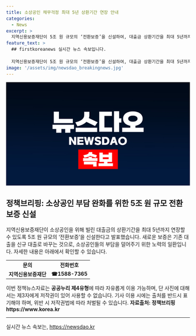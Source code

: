 ```yaml
---
title: 소상공인 채무걱정 최대 5년 상환기간 연장 안내
categories:
  - News
excerpt: >
  지역신용보증재단이 5조 원 규모의 ‘전환보증’을 신설하여, 대출금 상환기간을 최대 5년까지 연장할 수 있도록 돕습니다. 이로써 소상공인들의 부담을 덜어드리는 노력을 계속하고 있습니다. 자세한 내용은 아래 링크를 클릭하여 확인해보세요. 
feature_text: >
  ## firstkoreanews 실시간 뉴스 속보입니다.

  지역신용보증재단이 5조 원 규모의 ‘전환보증’을 신설하여, 대출금 상환기간을 최대 5년까지 연장할 수 있도록 돕습니다. 이로써 소상공인들의 부담을 덜어드리는 노력을 계속하고 있습니다. 자세한 내용은 아래 링크를 클릭하여 확인해보세요. 
image: '/assets/img/newsdao_breakingnews.jpg'
---
```


<p><img src="/assets/img/newsdao_breakingnews.jpg" alt="firstkoreanews 속보" /></p>

<h2 data-ke-size="size26">정책브리핑: 소상공인 부담 완화를 위한 5조 원 규모 전환보증 신설</h2>

<p data-ke-size="size16">지역신용보증재단이 소상공인을 위해 빌린 대출금의 상환기간을 최대 5년까지 연장할 수 있도록 5조 원 규모의 ‘전환보증’을 신설한다고 발표했습니다. 새로운 보증은 기존 대출을 신규 대출로 바꾸는 것으로, 소상공인들의 부담을 덜어주기 위한 노력의 일환입니다. 자세한 내용은 아래에서 확인할 수 있습니다.</p>

<table>
    <tr>
        <td style="text-align: center; height: 17px;"><b>문의</b></td>
        <td style="text-align: center; height: 17px;"><b>전화번호</b></td>
    </tr>
    <tr>
        <td style="text-align: center; height: 17px;"><b>지역신용보증재단</b></td>
        <td style="text-align: center; height: 17px;"><b>☎1588-7365</b></td>
    </tr>
</table>

<p data-ke-size="size16">이번 정책뉴스자료는 <b>공공누리 제4유형</b>에 따라 자유롭게 이용 가능하며, 단 사진에 대해서는 제3자에게 저작권이 있어 사용할 수 없습니다. 기사 이용 시에는 출처를 반드시 표기해야 하며, 위반 시 저작권법에 따라 처벌될 수 있습니다. <b>자료출처: 정책브리핑 https://www.korea.kr</b></p>

<p><hr></p>
실시간 뉴스 속보는, <a href="https://newsdao.kr" rel="dofollow">https://newsdao.kr</a>


